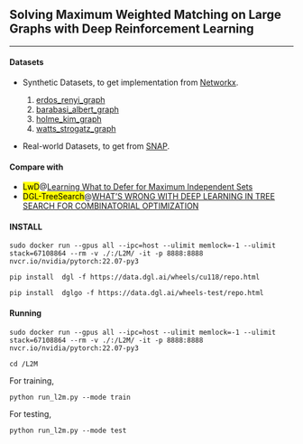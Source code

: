 ## Solving Maximum Weighted Matching on Large Graphs with Deep Reinforcement Learning

---

#### Datasets

- Synthetic Datasets, to get implementation from [Networkx](https://networkx.org/documentation/stable/index.html).
    1. [erdos_renyi_graph](https://networkx.org/documentation/stable/reference/generated/networkx.generators.random_graphs.erdos_renyi_graph.html#networkx.generators.random_graphs.erdos_renyi_graph)
    2. [barabasi_albert_graph](https://networkx.org/documentation/stable/reference/generated/networkx.generators.random_graphs.barabasi_albert_graph.html)
    3. [holme_kim_graph](https://networkx.org/documentation/stable/reference/generated/networkx.generators.random_graphs.powerlaw_cluster_graph.html)
    4. [watts_strogatz_graph](https://networkx.org/documentation/stable/reference/generated/networkx.generators.random_graphs.watts_strogatz_graph.html)

- Real-world Datasets, to get from [SNAP](https://snap.stanford.edu/data/).  

#### Compare with

- <mark>LwD</mark>@[Learning What to Defer for Maximum Independent Sets](https://github.com/sungsoo-ahn/learning_what_to_defer)
- <mark>DGL-TreeSearch</mark>@[WHAT’S WRONG WITH DEEP LEARNING IN TREE SEARCH FOR COMBINATORIAL OPTIMIZATION](https://github.com/MaxiBoether/mis-benchmark-framework)

#### INSTALL

    sudo docker run --gpus all --ipc=host --ulimit memlock=-1 --ulimit stack=67108864 --rm -v ./:/L2M/ -it -p 8888:8888  nvcr.io/nvidia/pytorch:22.07-py3
    
    pip install  dgl -f https://data.dgl.ai/wheels/cu118/repo.html
    
    pip install  dglgo -f https://data.dgl.ai/wheels-test/repo.html

#### Running

    sudo docker run --gpus all --ipc=host --ulimit memlock=-1 --ulimit stack=67108864 --rm -v ./:/L2M/ -it -p 8888:8888  nvcr.io/nvidia/pytorch:22.07-py3
    
    cd /L2M

For training,  

    python run_l2m.py --mode train

For testing,  

    python run_l2m.py --mode test
